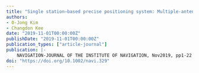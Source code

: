 ```yaml
---
title: "Single station–based precise positioning system: Multiple‐antenna arrangement for instantaneous ambiguity resolution"
authors:
- O-Jong Kim
- Changdon Kee
date: "2019-11-01T00:00:00Z"
publishDate: "2019-11-01T00:00:00Z"
publication_types: ["article-journal"]
publication: |-
    NAVIGATION-JOURNAL OF THE INSTITUTE OF NAVIGATION, Nov2019, pp1-22
doi: "https://doi.org/10.1002/navi.329"
---
```

